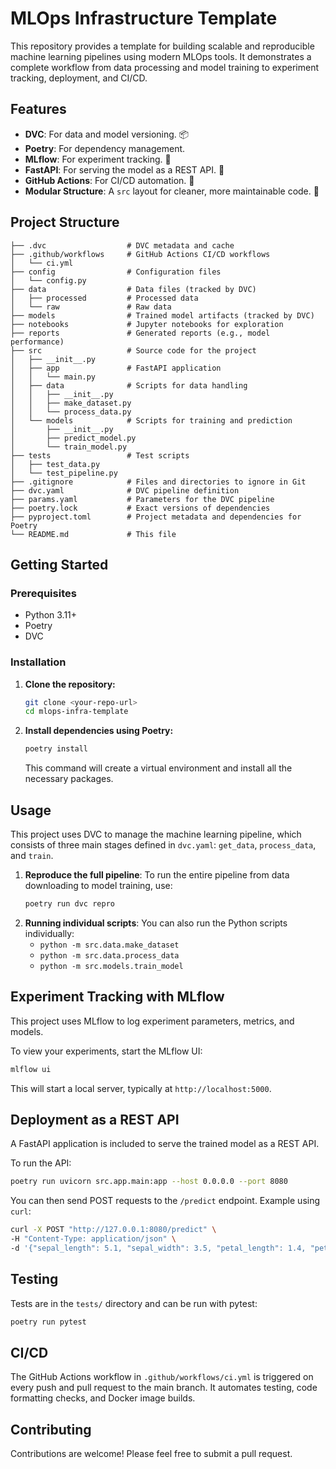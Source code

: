 # MLOps Infrastructure Template

This repository provides a template for building scalable and reproducible machine learning pipelines using modern MLOps tools. It demonstrates a complete workflow from data processing and model training to experiment tracking, deployment, and CI/CD.

## Features

  - **DVC**: For data and model versioning. 📦
  - **Poetry**: For dependency management.
  - **MLflow**: For experiment tracking. 🧪
  - **FastAPI**: For serving the model as a REST API. 🚀
  - **GitHub Actions**: For CI/CD automation. 🤖
  - **Modular Structure**: A `src` layout for cleaner, more maintainable code. 📂

## Project Structure

```
├── .dvc                  # DVC metadata and cache
├── .github/workflows     # GitHub Actions CI/CD workflows
│   └── ci.yml
├── config                # Configuration files
│   └── config.py
├── data                  # Data files (tracked by DVC)
│   ├── processed         # Processed data
│   └── raw               # Raw data
├── models                # Trained model artifacts (tracked by DVC)
├── notebooks             # Jupyter notebooks for exploration
├── reports               # Generated reports (e.g., model performance)
├── src                   # Source code for the project
│   ├── __init__.py
│   ├── app               # FastAPI application
│   │   └── main.py
│   ├── data              # Scripts for data handling
│   │   ├── __init__.py
│   │   ├── make_dataset.py
│   │   └── process_data.py
│   └── models            # Scripts for training and prediction
│       ├── __init__.py
│       ├── predict_model.py
│       └── train_model.py
├── tests                 # Test scripts
│   ├── test_data.py
│   └── test_pipeline.py
├── .gitignore            # Files and directories to ignore in Git
├── dvc.yaml              # DVC pipeline definition
├── params.yaml           # Parameters for the DVC pipeline
├── poetry.lock           # Exact versions of dependencies
├── pyproject.toml        # Project metadata and dependencies for Poetry
└── README.md             # This file
```

## Getting Started

### Prerequisites

  - Python 3.11+
  - Poetry
  - DVC

### Installation

1.  **Clone the repository:**
    ```bash
    git clone <your-repo-url>
    cd mlops-infra-template
    ```
2.  **Install dependencies using Poetry:**
    ```bash
    poetry install
    ```
    This command will create a virtual environment and install all the necessary packages.

## Usage

This project uses DVC to manage the machine learning pipeline, which consists of three main stages defined in `dvc.yaml`: `get_data`, `process_data`, and `train`.

1.  **Reproduce the full pipeline**:
    To run the entire pipeline from data downloading to model training, use:
    ```bash
    poetry run dvc repro
    ```
2.  **Running individual scripts**:
    You can also run the Python scripts individually:
      - `python -m src.data.make_dataset`
      - `python -m src.data.process_data`
      - `python -m src.models.train_model`

## Experiment Tracking with MLflow

This project uses MLflow to log experiment parameters, metrics, and models.

To view your experiments, start the MLflow UI:

```bash
mlflow ui
```

This will start a local server, typically at `http://localhost:5000`.

## Deployment as a REST API

A FastAPI application is included to serve the trained model as a REST API.

To run the API:

```bash
poetry run uvicorn src.app.main:app --host 0.0.0.0 --port 8080
```

You can then send POST requests to the `/predict` endpoint. Example using `curl`:

```bash
curl -X POST "http://127.0.0.1:8080/predict" \
-H "Content-Type: application/json" \
-d '{"sepal_length": 5.1, "sepal_width": 3.5, "petal_length": 1.4, "petal_width": 0.2}'
```

## Testing

Tests are in the `tests/` directory and can be run with pytest:

```bash
poetry run pytest
```

## CI/CD

The GitHub Actions workflow in `.github/workflows/ci.yml` is triggered on every push and pull request to the main branch. It automates testing, code formatting checks, and Docker image builds.

## Contributing

Contributions are welcome\! Please feel free to submit a pull request.